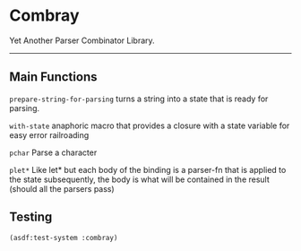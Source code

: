 # Combray

Yet Another Parser Combinator Library.

--- 

## Main Functions

`prepare-string-for-parsing` turns a string into a state that is ready for parsing.

`with-state` anaphoric macro that provides a closure with a state variable for easy error railroading

`pchar` Parse a character

`plet*` Like let* but each body of the binding is a parser-fn that is applied to the state subsequently, the body is what will be contained in the result (should all the parsers pass)

## Testing
`(asdf:test-system :combray)`
